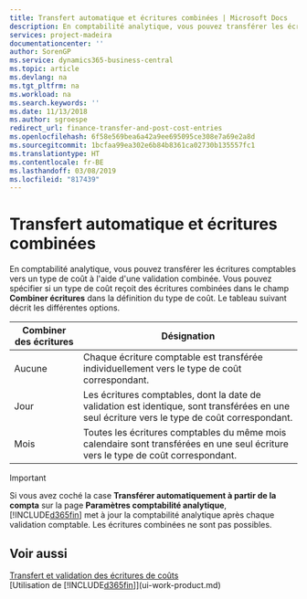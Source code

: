 ```yaml
---
title: Transfert automatique et écritures combinées | Microsoft Docs
description: En comptabilité analytique, vous pouvez transférer les écritures comptables vers un type de coût à l'aide d'une validation combinée. Vous pouvez spécifier si un type de coût reçoit des écritures combinées dans le champ **Combiner écritures** dans la définition du type de coût. Le tableau suivant décrit les différentes options.
services: project-madeira
documentationcenter: ''
author: SorenGP
ms.service: dynamics365-business-central
ms.topic: article
ms.devlang: na
ms.tgt_pltfrm: na
ms.workload: na
ms.search.keywords: ''
ms.date: 11/13/2018
ms.author: sgroespe
redirect_url: finance-transfer-and-post-cost-entries
ms.openlocfilehash: 6f58e569bea6a42a9ee695095ce308e7a69e2a8d
ms.sourcegitcommit: 1bcfaa99ea302e6b84b8361ca02730b135557fc1
ms.translationtype: HT
ms.contentlocale: fr-BE
ms.lasthandoff: 03/08/2019
ms.locfileid: "817439"
---
```

# <a name="automatic-transfer-and-combined-entries"></a>Transfert automatique et écritures combinées
En comptabilité analytique, vous pouvez transférer les écritures comptables vers un type de coût à l'aide d'une validation combinée. Vous pouvez spécifier si un type de coût reçoit des écritures combinées dans le champ **Combiner écritures** dans la définition du type de coût. Le tableau suivant décrit les différentes options.  

|Combiner des écritures|Désignation|  
|---------------------|-----------------|  
|Aucune|Chaque écriture comptable est transférée individuellement vers le type de coût correspondant.|  
|Jour|Les écritures comptables, dont la date de validation est identique, sont transférées en une seul écriture vers le type de coût correspondant.|  
|Mois|Toutes les écritures comptables du même mois calendaire sont transférées en une seul écriture vers le type de coût correspondant.|  

> [!IMPORTANT]  
>  Si vous avez coché la case **Transférer automatiquement à partir de la compta** sur la page **Paramètres comptabilité analytique**, [!INCLUDE[d365fin](includes/d365fin_md.md)] met à jour la comptabilité analytique après chaque validation comptable. Les écritures combinées ne sont pas possibles.  

## <a name="see-also"></a>Voir aussi  
 [Transfert et validation des écritures de coûts](finance-transfer-and-post-cost-entries.md)   
 [Utilisation de [!INCLUDE[d365fin](includes/d365fin_md.md)]](ui-work-product.md)
